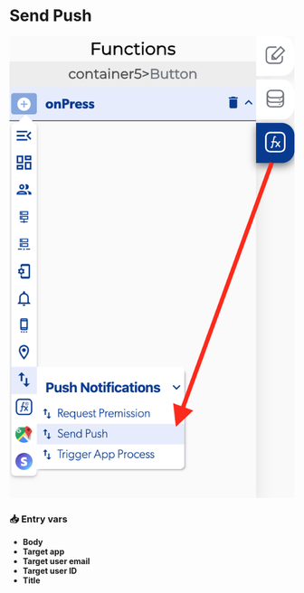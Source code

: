 # Send Push

![](../../../.gitbook/assets/captura-de-pantalla-2020-02-10-a-la-s-14.33.03.png)



### 📥 Entry vars <a id="entry-vars"></a>

* **Body**
* **Target app**
* **Target user email**
* **Target user ID**
* **Title**

